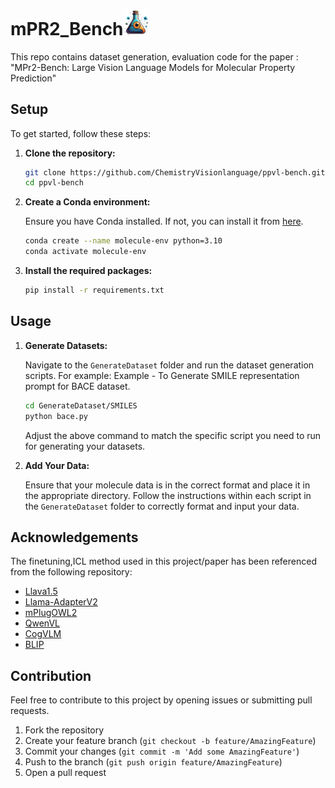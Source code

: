 # mPR2_Bench<img src = "assets/mainlogo.png" width = "40" />
This repo contains dataset generation, evaluation code for the paper : "MPr2-Bench: Large Vision Language Models for Molecular Property Prediction"

## Setup

To get started, follow these steps:

1. **Clone the repository:**

    ```sh
    git clone https://github.com/ChemistryVisionlanguage/ppvl-bench.git
    cd ppvl-bench
    ```

2. **Create a Conda environment:**

    Ensure you have Conda installed. If not, you can install it from [here](https://docs.conda.io/projects/conda/en/latest/user-guide/install/index.html).

    ```sh
    conda create --name molecule-env python=3.10
    conda activate molecule-env
    ```

3. **Install the required packages:**

    ```sh
    pip install -r requirements.txt
    ```

## Usage

1. **Generate Datasets:**

    Navigate to the `GenerateDataset` folder and run the dataset generation scripts. For example:
    Example - To Generate SMILE representation prompt for BACE dataset. 
    ```sh
    cd GenerateDataset/SMILES
    python bace.py 
    ```


    Adjust the above command to match the specific script you need to run for generating your datasets.

2. **Add Your Data:**

    Ensure that your molecule data is in the correct format and place it in the appropriate directory. Follow the instructions within each script in the `GenerateDataset` folder to correctly format and input your data.

## Acknowledgements

The finetuning,ICL method used in this project/paper has been referenced from the following repository:

- [Llava1.5](https://github.com/haotian-liu/LLaVA.git)
- [Llama-AdapterV2](https://github.com/OpenGVLab/LLaMA-Adapter.git)
- [mPlugOWL2](https://github.com/X-PLUG/mPLUG-Owl.git)
- [QwenVL](https://github.com/QwenLM/Qwen-VL.git)
- [CogVLM](https://github.com/THUDM/CogVLM)
- [BLIP](https://huggingface.co/Salesforce/blip-vqa-base)

## Contribution

Feel free to contribute to this project by opening issues or submitting pull requests. 

1. Fork the repository
2. Create your feature branch (`git checkout -b feature/AmazingFeature`)
3. Commit your changes (`git commit -m 'Add some AmazingFeature'`)
4. Push to the branch (`git push origin feature/AmazingFeature`)
5. Open a pull request
